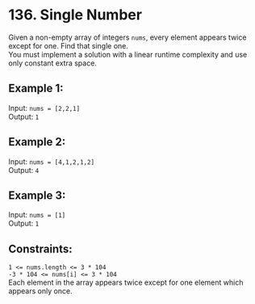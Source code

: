 # 136. Single Number
Given a non-empty array of integers `nums`, every element appears twice except for one. Find that single one.  
You must implement a solution with a linear runtime complexity and use only constant extra space.

## Example 1:
Input: `nums = [2,2,1]`  
Output: `1`  

## Example 2:
Input: `nums = [4,1,2,1,2]`  
Output: `4`  

## Example 3:
Input: `nums = [1]`  
Output: `1`  

## Constraints:
`1 <= nums.length <= 3 * 104`  
`-3 * 104 <= nums[i] <= 3 * 104`  
Each element in the array appears twice except for one element which appears only once.  